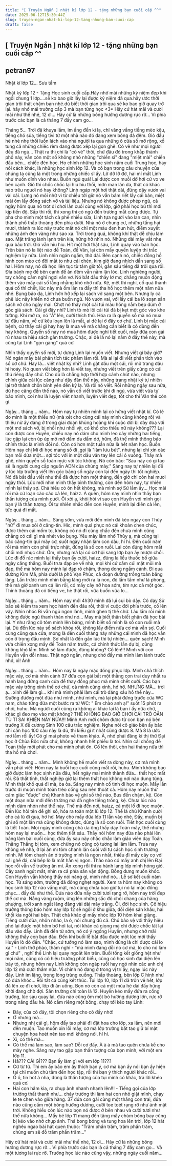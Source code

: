 ```yaml
---
title: "[ Truyện Ngắn ] nhật kí lớp 12 - tặng những bạn cuối cấp ^^"
date: 2025-06-12T15:30:44Z
slug: truyen-ngan-nhat-ki-lop-12-tang-nhung-ban-cuoi-cap
draft: false
---
```


## [ Truyện Ngắn ] nhật kí lớp 12 - tặng những bạn cuối cấp ^^

## petran97

Nhật kí lớp 12... 
Sưu tầm 
 
Nhật ký lớp 12 - Tặng Học sinh cuối cấp.Hãy nhớ mãi những kỷ niệm đẹp khi ngồi chung 1 lớp....sẽ ko bao giờ lấy lại được kỷ niệm đã qua.hãy ước thời gian trôi thật chậm bạn nhé.dù biết thời gian trôi qua sẽ ko bao giờ quay trở lại. hãy nhớ mái trường cấp 3 mà bạn từng học <3*
Hãy cứ hát mãi và cười mãi như thế nhé, 12 ơi... Hãy cứ là những bông hướng dương rực rỡ... Vì phía trước các bạn là cả tháng 7 đầy cam go...
 
Tháng 5...
Trời đã khuya lắm, im ắng đến kì lạ, chỉ văng vẳng tiếng mèo kêu, tiếng chó sủa, tiếng tivi từ một nhà nào đó đang xem bóng đá đêm. Gió đầu hè nhè nhẹ thổi luồn lách vào nhà người ta qua những ô cửa sổ mở rộng, xổ tung cả những chiếc rèm đang được xếp lại gọn ghẽ. Có vẻ như mọi người đều đã ngủ...
Thật ra thì chỉ là "có vẻ" thôi, chứ đâu đó trong khắp thành phố này, vẫn còn một số không nhỏ những "chiến sĩ" đang "miệt mài" chiến đấu bên... chiếc đèn học. Họ chính những học sinh năm cuối Trung học, hay nói cách khác, là những học sinh lớp 12. Và cô bạn trong câu chuyện của chúng ta cũng là một trong những chiếc sĩ ấy.
Lờ đờ lờ đờ, hai mí mắt Linh như muốn dính vào nhau. Buồn ngủ quá! Lại được con muỗi dở hơi cứ vo ve bên cạnh. Gió thì chốc chốc lại hiu hiu thổi, mơn man làn da, thật có khác nào trêu ngươi nó hay không? Linh ngáp một hơi thật dài, đứng dậy vươn vai vài cái. Lưng nó mỏi nhừ vì từ chiều tới giờ nó vẫn bám riết lấy cái bàn, miệt mài ôm lấy đống sách vở và tài liệu. Nhưng nó không được phép ngủ, cả ngày hôm qua nó trót đi chơi lần cuối cùng với lớp, giờ phải học bù thì mới kịp tiến độ. Sắp thi rồi, thi xong thì có ngủ đến trương mắt cũng được.
Tự pha cho mình một tách cà phê nhiều sữa, Linh tựa người vào lan can, nhìn thành phố thấp thoáng đèn phía dưới. Nhà nó ở chung cư, những tầng hai mươi, thành ra lúc này trước mắt nó chỉ một màu đen hun hút, điểm xuyết những ánh đèn vàng như sao xa. Trời trong quá, không khí thật dễ chịu làm sao. Mặt trăng lành lạnh trên kia, hững hờ nhìn nó. Những dải mây vắt nhẹ qua bầu trời. Gió vẫn hiu hiu.
Hít một hơi thật sâu, Linh quay vào bàn học. Trên bàn nó la liệt nào đề Toán, đề Văn, lại còn mấy quyển luyện thi trắc nghiệm Lý nữa. Linh nhìn ngán ngẩm, thở dài. Bên cạnh nó, chiếc đồng hồ hình con mèo có đôi mắt to như cái chén, kim giờ đang nhích dần sang số hai. Hôm nay, nó đã học liên tục từ tám giờ tối, gần sáu tiếng đã trôi qua rồi. Đĩa bánh mẹ để bên cạnh để ăn đêm vẫn nằm lăn lóc. Linh nghiêng người, tay chống cằm nghĩ ngợi vẩn vơ. Nó bắt đầu thấy lơ mơ, chẳng muốn động thêm vào mấy cái số lằng nhằng khó nhớ nữa. Kệ, mệt thì nghỉ, cố quá thành quá cố thì chết, lúc này mà ốm lăn ra đấy thì tha hồ học thêm một năm nữa nhé. Bụng bảo dạ, Linh hớn hở xếp lại sách vở sang một bên. Nhưng ly cà phê lúc nãy khiến nó chưa buồn ngủ. Nó vươn vai, với lấy cái ba lô soạn sẵn sách vở cho ngày mai. Chợt nó thấy một cái túi màu hồng nằm bẹp dúm ở góc giá sách. Cái gì đây nhỉ? Linh tò mò lôi cái túi đã bị kẹt một góc vào khe tường. Khi mở ra, nó "À" lên, cười thích thú. Hóa ra là quyển sổ mà nó mua từ đầu năm, về cứ kêu loạn lên là mất, ai dè lại ở đây cơ chứ. Linh bị mắc cái bệnh, cứ thấy cái gì hay hay là mua về mà chẳng cần biết là có dùng đến hay không. Quyển sổ này nó mua hôm được nghỉ tiết cuối, mấy đứa con gái rủ nhau ra hiệu sách gần trường. Chậc, ai dè là nó lại nằm ở đây thế này, mà cũng tại Linh "gọn gàng" quá cơ.
 
Nhìn thấy quyển sổ mới, tự dưng Linh lại muốn viết. Nhưng viết gì bây giờ? Nó ngán mấy bài phân tích tác phẩm lắm rồi. Mà ai lại đi viết phân tích vào sổ cơ chứ. Hay là... viết nhật ký nhỉ?
Linh gật đầu một cái, rồi mở trang đầu hí hoáy. Nó quen viết blog hơn là viết tay, nhưng viết trên giấy cũng có cái thú riêng đấy chứ. Cho dù là chẳng hợp thời hợp cảnh chút nào, nhưng chính giữa cái lúc căng như dây đàn thế này, những trang nhật ký tự nhiên lại trở thành chốn bình yên đến kỳ lạ. Và rồi nó viết. Rồi những ngày sau nữa, dù học căng đến thế nào, nó vẫn cố viết trước khi đi ngủ, vừa viết vừa tự bảo mình, coi như là luyện viết nhanh, luyện viết đẹp, tốt cho thi Văn thế còn gì.
 
Ngày... tháng... năm...
Hôm nay tự nhiên mình lại có hứng viết nhật kí. Có lẽ do mình là một thiếu nữ (mà xét cho cùng cái này mình cũng không rõ) và thiếu nữ ấy đang ở trong giai đoạn khủng hoảng khi cuộc đời bị đày đoạ với một mớ sách vở, bị nhồi như nhồi vịt, có khổ cho thiếu nữ này không??? Lại còn được con Huyền, chiều nay nó dám cho mình leo cây những hai tiếng, lúc gặp lại còn úp úp mở mở dấm da dấm dớ, hừm, đã thế mình thông báo chính thức là mình dỗi nó.
Còn có hơn một tuần nữa là hết năm học. Buồn. Hôm nay chị Mí đi học mang sổ đi ,gọi là "làm lưu bút", nhưng lại chỉ xin các bạn mỗi đứa một... sợi tóc với in một dấu vân tay lên cái ô vuông. Thấy mà ghê, nhìn quyển sổ toàn mực với tóc không. Nó còn bảo: "Sau này có gì tao sẽ là người cung cấp nguồn ADN của chúng mày."
Sáng nay tự nhiên lại để ý lúc lớp trưởng viết lên góc bảng số ngày còn lại đến ngày thi tốt nghiệp. Nó đã bắt đầu viết như thế đã được hơn một tháng, đến giờ chỉ còn hai mươi ngày thôi. Lúc mới nhìn mình thấy bình thường, còn đến hôm nay, tự nhiên mình lại thấy sợ. Chả hiểu có ôn hết không, mà mình sợ Sử lắm ấy... Học mãi rồi mà cứ loạn cào cào cả lên, haizz.
À quên, hôm nay mình nhìn thấy bạn thần tượng của mình cười. Ôi xời ạ, khỏi hỏi vì sao con Huyền với mình gọi bạn ý là thần tượng. Ôi tự nhiên nhắc đến con Huyền, mình lại điên cả lên, tức quá đi mất.
 
Ngày... tháng... năm...
Sáng sớm, vừa mới đến mình đã kéo ngay con Thủy "hử" đi mua xôi ở căng-tin. Hic, mình quá phục nó cái khoản chen chúc, được thêm cái mồm to, không có nó đi cùng chắc đến chưa mình cũng chẳng có cái gì mà nhét vào bụng. Yêu mày lắm nhớ Thủy ạ, mà cũng tại bác căng-tin quí mày cơ, suốt ngày nhận làm con dâu, hí hí.
Đến cuối năm rồi mà mình còn phải trực nhật, đúng là số con ruồi. Lại còn đúng hôm mất chổi mới nhục chứ. Ờm, nhưng mà lại có cơ hội sang lớp bạn ấy mượn chổi. Lúc đi đổ rác mình lại thấy bạn ấy cười, haizz, đúng là liều thuốc bổ giữa ngày căng thẳng.
Buổi trưa đạp xe về nhà, mọi khi cứ cắm cúi mặt mũi mà đạp, thế mà hôm nay mình lại đạp rõ chậm, thong dong ngắm cảnh. Đi qua đường Kim Mã, phía dưới là phố Vạn Phúc, cả đoạn đường trồng toàn bằng lăng. Lần trước mình nhìn bằng lăng mới ra lá non, đỏ lấm tấm như lá phong, thế mà giờ xanh um cả lên rồi, có mấy cây nở hoa sớm, tím rực cả một góc. Thỉnh thoảng đã có tiếng ve, hè thật rồi, vừa buồn vừa lo...
 
Ngày... tháng... năm...
Hôm nay mới 4h30 mình đã lụi cụi bò dậy. Cô dạy Sử bảo sẽ kiểm tra xem học hành đến đâu rồi, thôi vì cuộc đời phía trước, cố lên vậy. Nhìn nhóc Bi vẫn ngủ ngon lành, mình ghen tị thế chứ. Lâu lắm rồi mình không được ngủ thanh thản như nó...
May mà biết thân biết phận đã học bài lại. Y như rằng cô tóm mình lên bảng, mình biết số mình là số con ruồi mà lại. Dù đến lúc này sổ sách khóa rồi, không lấy điểm nữa cơ mà vẫn sợ. Cuối cùng cũng qua cửa, mong là đến cuối tháng này những cái mình đã học vẫn còn ở trong đầu mình. Sợ nhất là đến gần lúc thi tự nhiên... quên sạch!
Mình vừa chiến xong mấy đề Toán năm trước, cả chính thức lẫn dự bị, cũng không khó lắm. Mình sẽ làm được, đúng không? Cố lên!!!
Mình với con Huyền vẫn dỗi nhau. Thật ngớ ngẩn, nhưng chờ đấy mà mình làm lành trước nhớ, xì!
Ảnh
 
Ngày... tháng... năm...
Hôm nay là ngày mặc đồng phục lớp. Mình chả thích mặc váy, cơ mà nhìn cảnh 37 đứa con gái bắt một thằng con trai duy nhất ra hành lang đứng canh cửa để thay đồng phục mà mình chết cười. Các bạn mặc váy trông xinh thế cơ chứ, cả mình cũng xinh, hớ hớ. NHƯNG MÀ... trời ạ... xinh để làm gì... khi mà mình phải làm cái trò đáng xấu hổ thế này... Đường đường một đứa như mình, như mình, mà lại phải đứng trước cửa WC nam, chào từng đứa một bước ra từ WC: " Em chào anh ạ!" suốt 15 phút ra chơi, huhu. Mà người cuối cùng ra không ai khác lại là bạn í ấy nữa chứ, khác gì đeo mo vào mặt không? THỀ KHÔNG BAO GIỜ CHƠI CÁI TRÒ OẲN TÙ TÌ SAI KHIẾN NÀY NỮA!!!
Minh Anh mới chôm được từ con bạn nó bên trường X đề cương Sinh 100 câu trắc nghiệm. Nghe nói cô giáo bên ấy bảo chỉ cần học 100 câu này là đủ, thi kiểu gì ít nhất cũng được 8. Mà 8 là ước mơ lắm rồi ấy! Có gì mai photo về tham khảo. À, nhớ phải đăng kí thi thử Đại học ở Chùa Bộc nữa chứ, không nhanh hết phiếu là toi. Nhìn cái chồng đề Toán thầy mới phát cho mà mình phát ớn. Cố lên thôi, còn hai tháng nữa thì tha hồ mà chơi.
 
Ngày... tháng... năm...
Mình không hề muốn viết ra dòng này, cơ mà mình vẫn phải viết: Hôm nay là buổi học cuối cùng mất rồi, huhu. Mình không bao giờ được làm học sinh nữa đâu, hết ngày mai mình thành đứa... thất học mất rồi. Đã thất tình, thất nghiệp giờ lại thêm thất học không nơi nào dung túng. Mình thật khổ quá đi mà, òa òa.
Sáng nay mình cố tình đi học muộn. Mấy lần trước đi muộn mình toàn trèo cổng sau nên thoát cả. Hôm nay muốn thử cảm giác "được" chú Khanh bảo vệ ghi sổ thế nào. Bus đến chậm, kệ. Còn một đoạn nữa mới đến trường mà đã nghe tiếng trống, kệ. Chưa lúc nào mình dám nhởn nhơ thế này. Thế mà đến nơi, haizz, cả một lố đi học muộn. Đến lúc hỏi tên để ghi sổ, hóa ra toàn một lũ lớp 12. Thế là chú Khanh cười cho cả lũ đi qua, hơ hơ. May cho mấy đứa lớp 11 lẫn vào nhé. Đấy, muốn bị ghi sổ một lần mà cũng không được, đúng là số con ruồi.
Tiết học cuối cùng là tiết Toán. Mọi ngày mình cũng chả ưa ông thầy dạy Toán mấy, thế nhưng hôm nay lại muốn... học thêm tiết sáu. Thầy nói hôm nay đứa nào phải lên bảng làm bài cuối cùng, đứa ấy sau này chắc chắc làm giáo viên dạy Toán. Thằng Thắng bị tóm, xem chừng nó cũng có tương lai lắm lắm.
Trưa nay không về nhà, ở lại ăn mì tôm chanh lần cuối với tư cách học sinh trường mình. Mì tôm chanh ăn ở trường mình là ngon nhất, thiếu đi mấy cây cọ với cái ghế đá, cái bếp lò là mất hẳn vị ngon. Thảo nào có mấy anh chị lên Đại học rồi vẫn về trường ăn mì. Ăn xong rồi thì ra hành lang lớp mình hóng gió. Cây xanh ngút mắt, nhìn ra cả phía sân vận động. Bỗng dưng muốn khóc.
Con Huyền vẫn không thấy nói năng gì, mình nhớ nó...
Lễ sơ kết cuối năm học.
Từ sáng sớm, trường đã đông nghẹt người. Xem ra hôm nay không có học sinh lớp 12 nào vắng mặt, mà cũng chưa bao giờ tụi nó lại mặc đồng phục... đầy đủ như thế. Đứa nào đứa nấy cười tươi rạng rỡ, hôm nay trời đẹp thế cơ mà. Nắng vàng ruộm, ửng lên những sắc đỏ chói chang của hàng phượng, trời xanh ngắt lãng đãng vài dải mây trắng. Ôi, đời học sinh.
Cô hiệu trưởng thông báo hôm nay lớp 12 sẽ ngồi ở khu giữa, đối diện sân khấu, hai khối kia ngồi hai bên. Thật chả khác gì mấy nhóc lớp 10 hôm khai giảng. Tiếng cười đùa, nhốn nháo, la ó, nói chung đủ cả. Chú bảo vệ với thầy hiệu phó lại được một hôm bở hơi tai, nói khản cả giọng mà chỉ được chốc lát lại đâu vào đấy.
Linh đã đến từ sớm, nó có ý ngóng Huyền, nhưng chờ mãi không thấy con bạn đâu. Đến khi buổi lễ bắt đầu được một lúc mới thấy Huyền lò dò đến. "Chậc, cứ tưởng nó làm sao, mình đúng là chỉ được cái lo xa." - Linh thở phào, thầm nghĩ - "mà mình đang dỗi nó cơ mà, lo cho nó làm gì chứ" , nghĩ thế Linh lại quay ngoắt lên trên.
Buổi tổng kết giống hệt như mọi năm, cũng có cô hiệu trưởng phát biểu, cũng có học sinh đại diện lên bày tỏ, nhưng hôm nay Linh không còn ngáp ruồi hay ngó nhìn các anh chị lớp 12 mà cười thầm nữa. Vì chính nó đang ở trong vị trí ấy, ngay lúc này đây. Linh im lặng, trong lòng trùng xuống. Thấp thoáng, bên lớp C hình như có đứa khóc...
Rồi tất cả cũng kết thúc. Tụi lớp 10, lớp 11 đã trốn về hết, lớp đã lên xe đi chơi, lớp đi ăn uống. Bọn nó còn cả một mùa hè dài đấy hứng khởi đang chờ đợi. Sân trường chỉ toàn là 12.
Huyền kéo mấy đứa ra cổng trường, lúc sau quay lại, đứa nào cũng ôm một bó hướng dương lớn, rực rỡ trong nắng đầu hè. Nó cầm riêng một bông, chạy tới kéo tay Linh:
- Đây, của cô đây, tôi chọn riêng cho cô đấy nhớ!
- Ơ nhưng mà...
- Nhưng nhị cái gì, hôm đấy tao phải đi đặt hoa cho lớp, xa lắm, nên mới đến muộn. Tao muốn xin lỗi mày, cơ mà lớp trưởng bắt tao giữ bí mật chuyện hoa hoét nên tao mới không nói, hí hí.
- Xì, có thế mà...
- Có thế mà làm sao, làm sao? Dỗi cơ đấy. À à à mà tao quên chưa kể cho mày nghe. Sáng nay tao gặp bạn thần tượng của bọn mình, với một em lớp 11.
- Hả??? CÁI GÌ??? Bạn ấy làm gì với em lớp 11???
- Cứ từ từ. Thì em ấy bảo em ấy thích bạn ý, cơ mà bạn ấy nói bạn ấy hiện tại chỉ muốn chú tâm đến học tập, rồi thì bạn ý thích người khác rồi...
- Ố ồ, tin hot à nha, đúng là thần tượng của tụi mình có khác, trả lời khéo quá cơ.
- Hai con hâm kia, ra chụp ảnh nhanh nhanh lên!!! - Tiếng gọi của lớp trưởng thất thanh như... cháy trường thi làm hai con nhỏ giật mình, chạy le te chen vào giữa hàng.
37 đứa con gái cùng một thằng con trai, đứa nào cũng cầm một bông hướng dương, cười toe toét rạng rỡ như ánh mặt trời. Không hiểu còn lúc nào bọn nó được ở bên nhau và cười tươi như thế nữa không... Mấy bé lớp 11 mang đến tặng mấy chùm bóng bay cũng bị kéo vào nhờ chụp ảnh. Thả bong bóng và tung hoa lên trời, lớp 12 hát nghêu ngao bài hát quen thuộc: "Trăm phần trăm, trăm phần trăm, chúng em sẽ đỗ trăm phần trăm..."
 
Hãy cứ hát mãi và cười mãi như thế nhé, 12 ơi... 
Hãy cứ là những bông hướng dương rực rỡ... 
Vì phía trước các bạn là cả tháng 7 đầy cam go... 
Và một tương lai rực rỡ. 
Trường học lúc nào cũng vậy, những ngày cuối năm... 
* * *